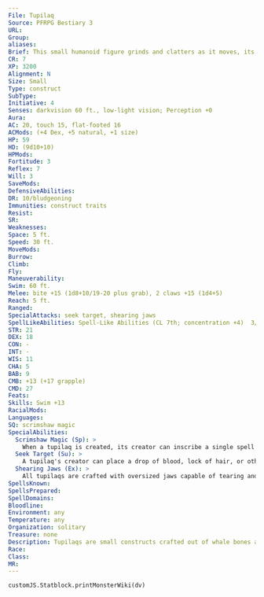 ```yaml
---
File: Tupilaq
Source: PFRPG Bestiary 3
URL: 
Group: 
aliases: 
Brief: This small humanoid figure grinds and clatters as it moves, its body carved from bones decorated with fine scrimshaw.
CR: 7
XP: 3200
Alignment: N
Size: Small
Type: construct
SubType: 
Initiative: 4
Senses: darkvision 60 ft., low-light vision; Perception +0
Aura: 
AC: 20, touch 15, flat-footed 16
ACMods: (+4 Dex, +5 natural, +1 size)
HP: 59
HD: (9d10+10)
HPMods: 
Fortitude: 3
Reflex: 7
Will: 3
SaveMods: 
DefensiveAbilities: 
DR: 10/bludgeoning
Immunities: construct traits
Resist: 
SR: 
Weaknesses: 
Space: 5 ft.
Speed: 30 ft.
MoveMods: 
Burrow: 
Climb: 
Fly: 
Maneuverability: 
Swim: 60 ft.
Melee: bite +15 (1d8+10/19-20 plus grab), 2 claws +15 (1d4+5)
Reach: 5 ft.
Ranged: 
SpecialAttacks: seek target, shearing jaws
SpellLikeAbilities: Spell-Like Abilities (CL 7th; concentration +4)  3/day-invisibility
STR: 21
DEX: 18
CON: -
INT: -
WIS: 11
CHA: 5
BAB: 9
CMB: +13 (+17 grapple)
CMD: 27
Feats: 
Skills: Swim +13
RacialMods: 
Languages: 
SQ: scrimshaw magic
SpecialAbilities:
  Scrimshaw Magic (Sp): >
    When a tupilaq is created, its creator can inscribe a single spell he knows (as long as that spell is no higher than 2nd level and requires no material components) into the tupilaq as a complex scrimshaw design. The tupilaq gains the ability to use that spell as a spell-like ability (CL 7th) three times per day. The tupilaq's creator can inscribe a new spell onto the tupilaq if he wishes, replacing the previous scrimshaw. Inscribing a new scrimshaw requires 24 hours of work and an expenditure of 500 gp in materials. The tupilaq presented here utilizes invisibility in this manner. Erase can destroy a tupilaq's scrimshaw if it fails a Fortitude save against the spell. If a tupilaq's scrimshaw is removed in this manner, it loses access to the spell as a spell-like ability, and seeks out its creator to attack and kill him. The tupilaq's creator becomes  the target of the tupilaq's seek target ability in this case. If a tupilaq's creator is already dead, the tupilaq instead seeks out the nearest living creature and attacks this new target on sight, continuing this spree of murder until it is itself destroyed.
  Seek Target (Su): >
    A tupilaq's creator can place a drop of blood, lock of hair, or other portion of a creature's body in the tupilaq's maw as a standard action. From that point on, the tupilaq constantly knows what direction that creature is located in, and gains a +20 insight bonus on all Perception checks made to locate the creature. A new target cannot be assigned to a tupilaq in this manner until its previous target is dead.
  Shearing Jaws (Ex): >
    All tupilaqs are crafted with oversized jaws capable of tearing and pulling. A tupilaq applies twice its Strength modifier to damage with a successful bite attack and threatens a critical hit on a roll of 19-20. A tupilaq is treated as Large for all checks made to move a grappled opponent.
SpellsKnown: 
SpellsPrepared: 
SpellDomains: 
Bloodline: 
Environment: any
Temperature: any
Organization: solitary
Treasure: none
Description: Tupilaqs are small constructs crafted out of whale bones and whale teeth for the sole purpose of murdering the creator's enemies. A tupilaq's appearance can vary based on its construction, but all have prominent jaws and a small body with hands and feet fit for swimming. A tupilaq usually stands 3 feet tall and weighs only 30 pounds.  Tupilaqs must be created in secrecy-if any other person discovers the tupilaq is being created, the attempt to build the construct immediately fails. As part of its creation, the creator invites or lures a host spirit to possess the tupilaq. Most often, the animus of a tupilaq is that of a dead child or other small humanoid, and the parity of size between the new vessel and the spirit's previous body is what gives the creature a speed and agility on land and in water that is atypical for most constructs. This trapped spirit is also what makes a tupilaq so savage and murderous.  Construction  A tupilaq is built from 30 pounds of whale bones, bound together with sinew worth 750 gp. When the creature's creation is complete, the sinew falls away and the bones fuse together to create the creature.  TUPILAQ  CL 8th; Price 21,000 gp  Construction  Requirements Craft Construct, geas/quest, keen edge, locate creature, creator must be caster level 8th, creation must be done in complete secrecy; Skill Craft (scrimshaw) DC 20; Cost 10,875 gp
Race: 
Class: 
MR: 
---
```

```dataviewjs
customJS.Statblock.printMonsterWiki(dv)
```
